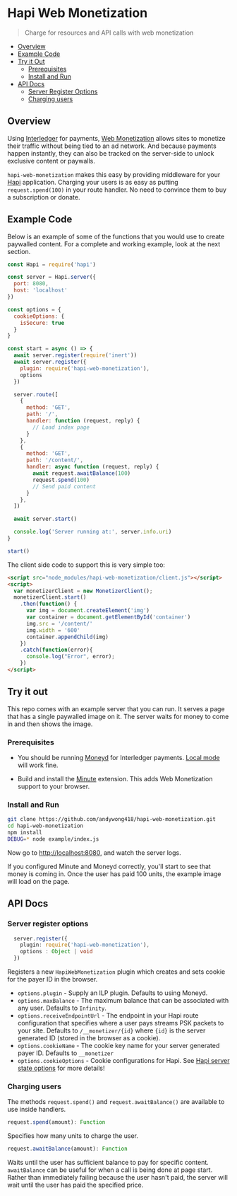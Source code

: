 # Hapi Web Monetization
> Charge for resources and API calls with web monetization

- [Overview](#overview)
- [Example Code](#example-code)
- [Try it Out](#try-it-out)
  - [Prerequisites](#prerequisites)
  - [Install and Run](#install-and-run)
- [API Docs](#api-docs)
  - [Server Register Options](#server-register-options)
  - [Charging users](#charging-users)

## Overview

Using [Interledger](https://interledger.org) for payments, [Web
Monetization](https://github.com/interledger/rfcs/blob/master/0028-web-monetization/0028-web-monetization.md#web-monetization)
allows sites to monetize their traffic without being tied to an ad network. And
because payments happen instantly, they can also be tracked on the server-side
to unlock exclusive content or paywalls.

`hapi-web-monetization` makes this easy by providing middleware for your
[Hapi](https://hapijs.com/) application. Charging your users is as easy as putting
`request.spend(100)` in your route handler. No need to convince them to
buy a subscription or donate.

## Example Code

Below is an example of some of the functions that you would use to create
paywalled content. For a complete and working example, look at the next
section.

```js
const Hapi = require('hapi')

const server = Hapi.server({
  port: 8080,
  host: 'localhost'
})

const options = {
  cookieOptions: {
    isSecure: true
  }
}

const start = async () => {
  await server.register(require('inert'))
  await server.register({
    plugin: require('hapi-web-monetization'),
    options
  })

  server.route([
    {
      method: 'GET',
      path: '/',
      handler: function (request, reply) {
        // Load index page
      }
    },
    {
      method: 'GET',
      path: '/content/',
      handler: async function (request, reply) {
        await request.awaitBalance(100)
        request.spend(100)
        // Send paid content
      }
    },
  ])

  await server.start()

  console.log('Server running at:', server.info.uri)
}

start()

```

The client side code to support this is very simple too:

```html
<script src="node_modules/hapi-web-monetization/client.js"></script>
<script>
  var monetizerClient = new MonetizerClient();
  monetizerClient.start()
    .then(function() {
      var img = document.createElement('img')
      var container = document.getElementById('container')
      img.src = '/content/'
      img.width = '600'
      container.appendChild(img)
    })
    .catch(function(error){
      console.log("Error", error);
    })
</script>
```

## Try it out

This repo comes with an example server that you can run. It serves a page that has a single paywalled image on it.
The server waits for money to come in and then shows the image.

### Prerequisites

- You should be running [Moneyd](https://github.com/interledgerjs/moneyd-xrp)
  for Interledger payments. [Local
  mode](https://github.com/interledgerjs/moneyd-xrp#local-test-network) will work
  fine.

- Build and install the [Minute](https://github.com/sharafian/minute)
  extension. This adds Web Monetization support to your browser.

### Install and Run

```sh
git clone https://github.com/andywong418/hapi-web-monetization.git
cd hapi-web-monetization
npm install
DEBUG=* node example/index.js
```

Now go to [http://localhost:8080](http://localhost:8080), and watch the server
logs.

If you configured Minute and Moneyd correctly, you'll start to see that money
is coming in. Once the user has paid 100 units, the example image will load on
the page.

## API Docs
### Server register options

```ts
  server.register({
    plugin: require('hapi-web-monetization'),
    options : Object | void
  })
```

Registers a new `HapiWebMonetization` plugin which creates and sets cookie for the payer ID in the browser.
- `options.plugin` - Supply an ILP plugin. Defaults to using Moneyd.
- `options.maxBalance` - The maximum balance that can be associated with any user. Defaults to `Infinity`.
- `options.receiveEndpointUrl` - The endpoint in your Hapi route configuration that specifies where a user pays streams PSK packets to your site. Defaults to `/__monetizer/{id}` where `{id}` is the server generated ID (stored in the browser as a cookie).
- `options.cookieName` - The cookie key name for your server generated payer ID. Defaults to `__monetizer`
- `options.cookieOptions` - Cookie configurations for Hapi. See [Hapi server state options](https://hapijs.com/api#-serverstatename-options) for more details!


### Charging users

The methods `request.spend()` and `request.awaitBalance()` are available to use inside handlers.

```ts
request.spend(amount): Function
```
Specifies how many units to charge the user.

```ts
request.awaitBalance(amount): Function
```
Waits until the user has sufficient balance to pay for specific content.
`awaitBalance` can be useful for when a call is being done at page start.
Rather than immediately failing because the user hasn't paid, the server will
wait until the user has paid the specified price.
